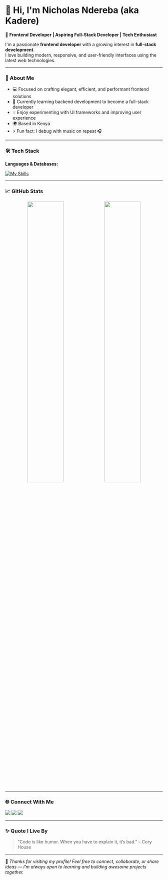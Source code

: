 # 👋 Hi, I'm Nicholas Ndereba (aka Kadere)

🚀 **Frontend Developer | Aspiring Full-Stack Developer | Tech Enthusiast**

I'm a passionate **frontend developer** with a growing interest in **full-stack development**.  
I love building modern, responsive, and user-friendly interfaces using the latest web technologies.

---

### 🧩 About Me
- 💻 Focused on crafting elegant, efficient, and performant frontend solutions  
- 🌱 Currently learning backend development to become a full-stack developer  
- 💡 Enjoy experimenting with UI frameworks and improving user experience  
- 🌍 Based in Kenya  
- ⚡ Fun fact: I debug with music on repeat 🎧  

---

### 🛠️ Tech Stack

**Languages & Databases:**  

[![My Skills](https://skillicons.dev/icons?i=react,vue,next,nuxt,angular,javascript,typescript,nodejs,html,php,mongodb,mysql,tailwind,figma,github,vscode,postma&theme=light)](https://skillicons.dev)

---

### 📈 GitHub Stats

<p align="center">
  <img width="48%" src="https://github-readme-stats.vercel.app/api?username=kadere&show_icons=true&theme=radical" />
  <img width="48%" src="https://github-readme-streak-stats.herokuapp.com/?user=kadere&theme=radical" />
</p>

---

### 🌐 Connect With Me
<p align="left">
  <a href="mailto:your.email@example.com" target="_blank"><img src="https://img.shields.io/badge/Email-D14836?style=for-the-badge&logo=gmail&logoColor=white" /></a>
  <a href="https://linkedin.com/in/your-linkedin" target="_blank"><img src="https://img.shields.io/badge/LinkedIn-0077B5?style=for-the-badge&logo=linkedin&logoColor=white" /></a>
  <a href="https://github.com/kadere" target="_blank"><img src="https://img.shields.io/badge/GitHub-181717?style=for-the-badge&logo=github&logoColor=white" /></a>
</p>

---

### ✨ Quote I Live By
> “Code is like humor. When you have to explain it, it’s bad.” – Cory House

---

💬 *Thanks for visiting my profile! Feel free to connect, collaborate, or share ideas — I’m always open to learning and building awesome projects together.*

